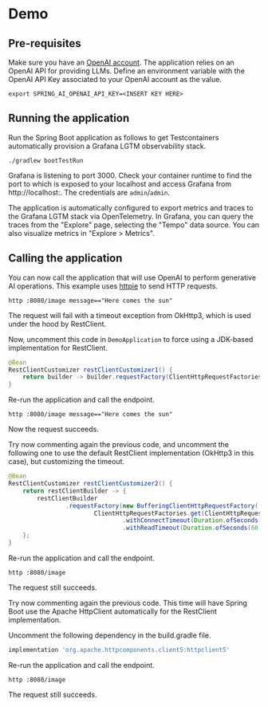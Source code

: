 # Demo

## Pre-requisites

Make sure you have an [OpenAI account](https://platform.openai.com/signup). The application relies on an OpenAI API for providing LLMs.
Define an environment variable with the OpenAI API Key associated to your OpenAI account as the value.

```shell
export SPRING_AI_OPENAI_API_KEY=<INSERT KEY HERE>
```

## Running the application

Run the Spring Boot application as follows to get Testcontainers automatically provision a Grafana LGTM observability stack.

```shell
./gradlew bootTestRun
```

Grafana is listening to port 3000. Check your container runtime to find the port to which is exposed to your localhost
and access Grafana from http://localhost:<port>. The credentials are `admin`/`admin`.

The application is automatically configured to export metrics and traces to the Grafana LGTM stack via OpenTelemetry.
In Grafana, you can query the traces from the "Explore" page, selecting the "Tempo" data source. You can also visualize metrics in "Explore > Metrics".

## Calling the application

You can now call the application that will use OpenAI to perform generative AI operations.
This example uses [httpie](https://httpie.io) to send HTTP requests.

```shell
http :8080/image message=="Here comes the sun"
```

The request will fail with a timeout exception from OkHttp3, which is used under the hood by RestClient.

Now, uncomment this code in `DemoApplication` to force using a JDK-based implementation for RestClient.

```java
@Bean
RestClientCustomizer restClientCustomizer1() {
    return builder -> builder.requestFactory(ClientHttpRequestFactories.get(SimpleClientHttpRequestFactory.class, ClientHttpRequestFactorySettings.DEFAULTS));
}
```

Re-run the application and call the endpoint.

```shell
http :8080/image message=="Here comes the sun"
```

Now the request succeeds.

Try now commenting again the previous code, and uncomment the following one to use the default RestClient implementation (OkHttp3 in this case), but customizing the timeout.

```java
@Bean
RestClientCustomizer restClientCustomizer2() {
    return restClientBuilder -> {
        restClientBuilder
                .requestFactory(new BufferingClientHttpRequestFactory(
                        ClientHttpRequestFactories.get(ClientHttpRequestFactorySettings.DEFAULTS
                                .withConnectTimeout(Duration.ofSeconds(10))
                                .withReadTimeout(Duration.ofSeconds(60)))));
    };
}
```

Re-run the application and call the endpoint.

```shell
http :8080/image
```

The request still succeeds.

Try now commenting again the previous code. This time will have Spring Boot use the Apache HttpClient automatically for the RestClient implementation.

Uncomment the following dependency in the build.gradle file.

```groovy
implementation 'org.apache.httpcomponents.client5:httpclient5'
```

Re-run the application and call the endpoint.

```shell
http :8080/image
```

The request still succeeds.
